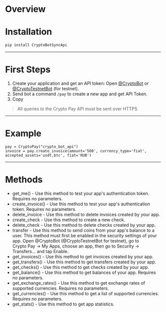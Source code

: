 # Overview

# Installation
```sh
pip install CryptoBotSyncApi
```
---
# First Steps
1. Create your application and get an API token:
Open [@CryptoBot](http://t.me/CryptoBot?start=pay) or [@CryptoTestnetBot](http://t.me/CryptoTestnetBot?start=pay) (for testnet).
2. Send bot a command `/pay` to create a new app and get API Token.
3. Copy 
>All queries to the Crypto Pay API must be sent over HTTPS
---
# Example
```
pay = CryptoPay("crypto_bot_api")
invoice = pay.create_invoice(amount='500', currency_type='fiat', accepted_assets='usdt,btc', fiat='RUB')
```
---
# Methods
- get_me() - Use this method to test your app's authentication token. Requires no parameters.
- create_invoice() - Use this method to test your app's authentication token. Requires no parameters.
- delete_invoice - Use this method to delete invoices created by your app.
- create_check - Use this method to create a new check.
- delete_check - Use this method to delete checks created by your app.
- transfer - Use this method to send coins from your app's balance to a user. This method must first be enabled in the security settings of your app. Open @CryptoBot (@CryptoTestnetBot for testnet), go to Crypto Pay → My Apps, choose an app, then go to Security -> Transfers... and tap Enable.
- get_invoices() - Use this method to get invoices created by your app.
- get_transfers() - Use this method to get transfers created by your app.
- get_checks() - Use this method to get checks created by your app.
- get_balance() - Use this method to get balances of your app. Requires no parameters.
- get_exchange_rates() - Use this method to get exchange rates of supported currencies. Requires no parameters.
- get_currencies() - Use this method to get a list of supported currencies. Requires no parameters.
- get_stats() - Use this method to get app statistics.


